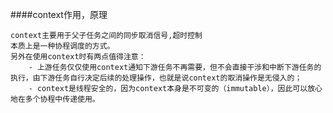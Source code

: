 ####context作用，原理

    context主要用于父子任务之间的同步取消信号,超时控制
    本质上是一种协程调度的方式。
    另外在使用context时有两点值得注意：
        - 上游任务仅仅使用context通知下游任务不再需要，但不会直接干涉和中断下游任务的执行，由下游任务自行决定后续的处理操作，也就是说context的取消操作是无侵入的；
        - context是线程安全的，因为context本身是不可变的（immutable），因此可以放心地在多个协程中传递使用。
